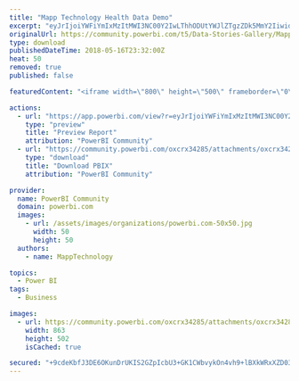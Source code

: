 ```yaml
---
title: "Mapp Technology Health Data Demo"
excerpt: "eyJrIjoiYWFiYmIxMzItMWI3NC00Y2IwLThhODUtYWJlZTgzZDk5MmY2IiwidCI6IjBlZjJiNjkwLWUwN2MtNDA3MS1iZjRjLWU5ZDI5MzdhNThjYiIsImMiOjF9"
originalUrl: https://community.powerbi.com/t5/Data-Stories-Gallery/Mapp-Technology-Health-Data-Demo/m-p/419326
type: download
publishedDateTime: 2018-05-16T23:32:00Z
heat: 50
removed: true
published: false

featuredContent: "<iframe width=\"800\" height=\"500\" frameborder=\"0\" src=\"https://app.powerbi.com/view?r=eyJrIjoiYWFiYmIxMzItMWI3NC00Y2IwLThhODUtYWJlZTgzZDk5MmY2IiwidCI6IjBlZjJiNjkwLWUwN2MtNDA3MS1iZjRjLWU5ZDI5MzdhNThjYiIsImMiOjF9\"></iframe>"

actions:
  - url: "https://app.powerbi.com/view?r=eyJrIjoiYWFiYmIxMzItMWI3NC00Y2IwLThhODUtYWJlZTgzZDk5MmY2IiwidCI6IjBlZjJiNjkwLWUwN2MtNDA3MS1iZjRjLWU5ZDI5MzdhNThjYiIsImMiOjF9"
    type: "preview"
    title: "Preview Report"
    attribution: "PowerBI Community"
  - url: "https://community.powerbi.com/oxcrx34285/attachments/oxcrx34285/DataStoriesGallery/1899/3/Mapp%20Technology%20Health%20BI%20Demo%20-%20Sample%20Data.pbix"
    type: "download"
    title: "Download PBIX"
    attribution: "PowerBI Community"

provider:
  name: PowerBI Community
  domain: powerbi.com
  images:
    - url: /assets/images/organizations/powerbi.com-50x50.jpg
      width: 50
      height: 50
  authors:
    - name: MappTechnology

topics:
  - Power BI
tags:
  - Business

images:
  - url: https://community.powerbi.com/oxcrx34285/attachments/oxcrx34285/DataStoriesGallery/1899/2/SampleClaims.png
    width: 863
    height: 502
    isCached: true

secured: "+9cdeKbfJ3DE6OKunDrUKIS2GZpIcbU3+GK1CWbvykOn4vh9+lBXkWRxXZD03fTIls6Zz44K1LC6YontSo8NjjgnGSOlDdOGAtUqL0J9HpjJ+jZrdWHowA4b5jr7cliw65eqFqXar80MEV0yyJXan3nK20o1JeIcfAdS6sFj1sw8UrhjjFZ92oeMCWSl54eAgXH4zyxOLsLpDQZbV/FvTiBcCbbLu+UAR0wnTepjBzMpxPwy3YXSkrNQWJiP1siR8RIPRSLHQM3xfBkIBxJliM3inmWfJE7dFVta71OaRxVdFAjfntpiXUyAkf+5Viq2najrYOfkgk7KxKFq2iwVLzWtYnBqHKPXKkMDMwUbBVkAMoWFS5Aiw9Q1nn1nIa/7wIBaXvpsjV6N2vsk8OvECQ==;DXtXgQs2lDfAVjm7sUdtQA=="
---
```


